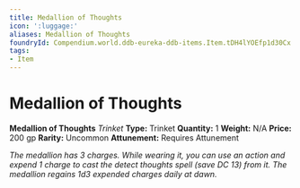```yaml
---
title: Medallion of Thoughts
icon: ':luggage:'
aliases: Medallion of Thoughts
foundryId: Compendium.world.ddb-eureka-ddb-items.Item.tDH4lYOEfp1d30Cx
tags:
- Item
---
```


# Medallion of Thoughts

**Medallion of Thoughts**
_Trinket_
**Type:** Trinket
**Quantity:** 1
**Weight:** N/A
**Price:** 200 gp
**Rarity:** Uncommon
**Attunement:** Requires Attunement

*The medallion has 3 charges. While wearing it, you can use an action and expend 1 charge to cast the detect thoughts spell (save DC 13) from it. The medallion regains 1d3 expended charges daily at dawn.*